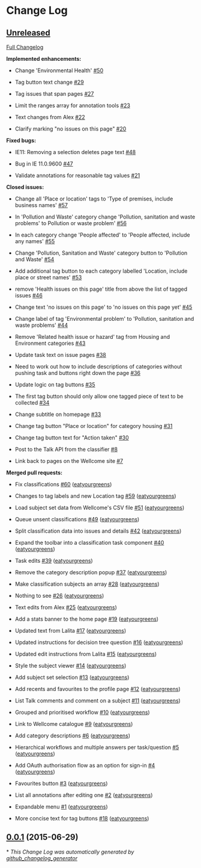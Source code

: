 # Change Log

## [Unreleased](https://github.com/zooniverse/wellcome/tree/HEAD)

[Full Changelog](https://github.com/zooniverse/wellcome/compare/0.0.1...HEAD)

**Implemented enhancements:**

- Change 'Environmental Health' [\#50](https://github.com/zooniverse/wellcome/issues/50)

- Tag button text change [\#29](https://github.com/zooniverse/wellcome/issues/29)

- Tag issues that span pages [\#27](https://github.com/zooniverse/wellcome/issues/27)

- Limit the ranges array for annotation tools [\#23](https://github.com/zooniverse/wellcome/issues/23)

- Text changes from Alex [\#22](https://github.com/zooniverse/wellcome/issues/22)

- Clarify marking "no issues on this page" [\#20](https://github.com/zooniverse/wellcome/issues/20)

**Fixed bugs:**

- IE11: Removing a selection deletes page text [\#48](https://github.com/zooniverse/wellcome/issues/48)

- Bug in IE 11.0.9600 [\#47](https://github.com/zooniverse/wellcome/issues/47)

- Validate annotations for reasonable tag values [\#21](https://github.com/zooniverse/wellcome/issues/21)

**Closed issues:**

- Change all 'Place or location' tags to 'Type of premises, include business names' [\#57](https://github.com/zooniverse/wellcome/issues/57)

- In 'Pollution and Waste' category change 'Pollution, sanitation and waste problems' to Pollution or waste problem' [\#56](https://github.com/zooniverse/wellcome/issues/56)

- In each category change 'People affected' to 'People affected, include any names' [\#55](https://github.com/zooniverse/wellcome/issues/55)

- Change 'Pollution, Sanitation and Waste' category button to 'Pollution and Waste' [\#54](https://github.com/zooniverse/wellcome/issues/54)

- Add additional tag button to each category labelled 'Location, include place or street names'  [\#53](https://github.com/zooniverse/wellcome/issues/53)

- remove 'Health issues on this page' title from above the list of tagged issues [\#46](https://github.com/zooniverse/wellcome/issues/46)

- Change text 'no issues on this page' to 'no issues on this page yet' [\#45](https://github.com/zooniverse/wellcome/issues/45)

- Change label of tag 'Environmental problem' to 'Pollution, sanitation and waste problems' [\#44](https://github.com/zooniverse/wellcome/issues/44)

- Remove 'Related health issue or hazard' tag from Housing and Environment categories [\#43](https://github.com/zooniverse/wellcome/issues/43)

- Update task text on issue pages [\#38](https://github.com/zooniverse/wellcome/issues/38)

- Need to work out how to include descriptions of categories without pushing task and buttons right down the page [\#36](https://github.com/zooniverse/wellcome/issues/36)

- Update logic on tag buttons [\#35](https://github.com/zooniverse/wellcome/issues/35)

- The first tag button should only allow one tagged piece of text to be collected [\#34](https://github.com/zooniverse/wellcome/issues/34)

- Change subtitle on homepage [\#33](https://github.com/zooniverse/wellcome/issues/33)

- Change tag button "Place or location" for category housing [\#31](https://github.com/zooniverse/wellcome/issues/31)

- Change tag button text for "Action taken" [\#30](https://github.com/zooniverse/wellcome/issues/30)

- Post to the Talk API from the classifier [\#8](https://github.com/zooniverse/wellcome/issues/8)

- Link back to pages on the Wellcome site [\#7](https://github.com/zooniverse/wellcome/issues/7)

**Merged pull requests:**

- Fix classifications [\#60](https://github.com/zooniverse/wellcome/pull/60) ([eatyourgreens](https://github.com/eatyourgreens))

- Changes to tag labels and new Location tag [\#59](https://github.com/zooniverse/wellcome/pull/59) ([eatyourgreens](https://github.com/eatyourgreens))

- Load subject set data from Wellcome's CSV file [\#51](https://github.com/zooniverse/wellcome/pull/51) ([eatyourgreens](https://github.com/eatyourgreens))

- Queue unsent classifications [\#49](https://github.com/zooniverse/wellcome/pull/49) ([eatyourgreens](https://github.com/eatyourgreens))

- Split classification data into issues and details [\#42](https://github.com/zooniverse/wellcome/pull/42) ([eatyourgreens](https://github.com/eatyourgreens))

- Expand the toolbar into a classification task component [\#40](https://github.com/zooniverse/wellcome/pull/40) ([eatyourgreens](https://github.com/eatyourgreens))

- Task edits [\#39](https://github.com/zooniverse/wellcome/pull/39) ([eatyourgreens](https://github.com/eatyourgreens))

- Remove the category description popup [\#37](https://github.com/zooniverse/wellcome/pull/37) ([eatyourgreens](https://github.com/eatyourgreens))

- Make classification subjects an array [\#28](https://github.com/zooniverse/wellcome/pull/28) ([eatyourgreens](https://github.com/eatyourgreens))

- Nothing to see [\#26](https://github.com/zooniverse/wellcome/pull/26) ([eatyourgreens](https://github.com/eatyourgreens))

- Text edits from Alex [\#25](https://github.com/zooniverse/wellcome/pull/25) ([eatyourgreens](https://github.com/eatyourgreens))

- Add a stats banner to the home page [\#19](https://github.com/zooniverse/wellcome/pull/19) ([eatyourgreens](https://github.com/eatyourgreens))

- Updated text from Lalita [\#17](https://github.com/zooniverse/wellcome/pull/17) ([eatyourgreens](https://github.com/eatyourgreens))

- Updated instructions for decision tree question [\#16](https://github.com/zooniverse/wellcome/pull/16) ([eatyourgreens](https://github.com/eatyourgreens))

- Updated edit instructions from Lalita [\#15](https://github.com/zooniverse/wellcome/pull/15) ([eatyourgreens](https://github.com/eatyourgreens))

- Style the subject viewer [\#14](https://github.com/zooniverse/wellcome/pull/14) ([eatyourgreens](https://github.com/eatyourgreens))

- Add subject set selection [\#13](https://github.com/zooniverse/wellcome/pull/13) ([eatyourgreens](https://github.com/eatyourgreens))

- Add recents and favourites to the profile page [\#12](https://github.com/zooniverse/wellcome/pull/12) ([eatyourgreens](https://github.com/eatyourgreens))

- List Talk comments and comment on a subject [\#11](https://github.com/zooniverse/wellcome/pull/11) ([eatyourgreens](https://github.com/eatyourgreens))

- Grouped and prioritised workflow [\#10](https://github.com/zooniverse/wellcome/pull/10) ([eatyourgreens](https://github.com/eatyourgreens))

- Link to Wellcome catalogue [\#9](https://github.com/zooniverse/wellcome/pull/9) ([eatyourgreens](https://github.com/eatyourgreens))

- Add category descriptions [\#6](https://github.com/zooniverse/wellcome/pull/6) ([eatyourgreens](https://github.com/eatyourgreens))

- Hierarchical workflows and multiple answers per task/question [\#5](https://github.com/zooniverse/wellcome/pull/5) ([eatyourgreens](https://github.com/eatyourgreens))

- Add OAuth authorisation flow as an option for sign-in [\#4](https://github.com/zooniverse/wellcome/pull/4) ([eatyourgreens](https://github.com/eatyourgreens))

- Favourites button [\#3](https://github.com/zooniverse/wellcome/pull/3) ([eatyourgreens](https://github.com/eatyourgreens))

- List all annotations after editing one [\#2](https://github.com/zooniverse/wellcome/pull/2) ([eatyourgreens](https://github.com/eatyourgreens))

- Expandable menu [\#1](https://github.com/zooniverse/wellcome/pull/1) ([eatyourgreens](https://github.com/eatyourgreens))

- More concise text for tag buttons [\#18](https://github.com/zooniverse/wellcome/pull/18) ([eatyourgreens](https://github.com/eatyourgreens))

## [0.0.1](https://github.com/zooniverse/wellcome/tree/0.0.1) (2015-06-29)



\* *This Change Log was automatically generated by [github_changelog_generator](https://github.com/skywinder/Github-Changelog-Generator)*